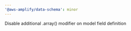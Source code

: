 ```yaml
---
'@aws-amplify/data-schema': minor
---
```


Disable additional .array() modifier on model field definition
